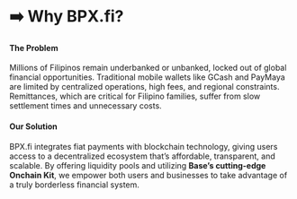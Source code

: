 # ➡️ Why BPX.fi?

#### **The Problem**

Millions of Filipinos remain underbanked or unbanked, locked out of global financial opportunities. Traditional mobile wallets like GCash and PayMaya are limited by centralized operations, high fees, and regional constraints. Remittances, which are critical for Filipino families, suffer from slow settlement times and unnecessary costs.

#### **Our Solution**

BPX.fi integrates fiat payments with blockchain technology, giving users access to a decentralized ecosystem that’s affordable, transparent, and scalable. By offering liquidity pools and utilizing **Base’s cutting-edge Onchain Kit**, we empower both users and businesses to take advantage of a truly borderless financial system.
